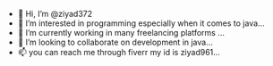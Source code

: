 - 👋 Hi, I’m @ziyad372
- 👀 I’m interested in programming especially when it comes to java...
- 🌱 I’m currently working in many freelancing platforms ...
- 💞️ I’m looking to collaborate on development in java...
- 📫 you can reach me through fiverr my id is ziyad961...

<!---
ziyad372/ziyad372 is a ✨ special ✨ repository because its `README.md` (this file) appears on your GitHub profile.
You can click the Preview link to take a look at your changes.
--->

